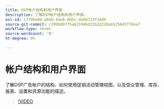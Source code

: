 ```yaml
---
title: DSP帐户结构和用户界面
description: 了解DSP帐户结构和用户界面。
exl-id: c7786a04-a0ab-4ae6-8d5c-da68713f18d9
source-git-commit: c299b88f75a62194bd22b2d220ab525045f78ea7
workflow-type: tm+mt
source-wordcount: '0'
ht-degree: 0%

---
```


# 帐户结构和用户界面

了解DSP广告帐户的结构、如何使用促销活动管理视图，以及受众管理、库存、报表、设置和资源功能的描述。

>[!VIDEO](https://video.tv.adobe.com/v/339206)
